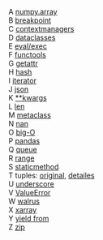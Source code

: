 A [numpy.array](./code_snippets/A_numpy_array.py)    
B [breakpoint](./code_snippets/B_breakpoint.py)    
C [contextmanagers](./code_snippets/C_contextmanagers.py)  
D [dataclasses](./code_snippets/D_dataclasses.py)  
E [eval/exec](./code_snippets/E_eval_exec.py)  
F [functools](./code_snippets/F_functools.py)  
G [getattr](./code_snippets/G_getattr.py)    
H [hash](./code_snippets/H_hash.py)    
I [iterator](./code_snippets/I_iterator.py)    
J [json](./code_snippets/J_json.py)    
K [\*\*kwargs](./code_snippets/K_kwargs.py)    
L [len](./code_snippets/L_len.py)  
M [metaclass](./code_snippets/M_metaclass.py)  
N [nan](./code_snippets/N_nan.py)    
O [big-O](./code_snippets/O_big_O.py)    
P [pandas](./code_snippets/P_pandas.py)    
Q [queue](./code_snippets/Q_queue.py)  
R [range](./code_snippets/R_range.py)    
S [staticmethod](./code_snippets/S_staticmethod.py)    
T tuples: [original](./code_snippets/T_tuple.py), [detailes](./code_snippets/T_tuple_edited.py)  
U [underscore](./code_snippets/U_underscore.py)  
V [ValueError](./code_snippets/V_valueerror.py)    
W [walrus](./code_snippets/W_walrus.py)    
X [xarray](./code_snippets/X_xarray.py)  
Y [yield from](./code_snippets/Y_yield_from.py)  
Z [zip](./code_snippets/Z_zip.py)    
